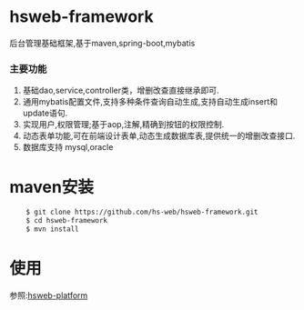 # hsweb-framework 
后台管理基础框架,基于maven,spring-boot,mybatis

### 主要功能
1. 基础dao,service,controller类，增删改查直接继承即可.
2. 通用mybatis配置文件,支持多种条件查询自动生成,支持自动生成insert和update语句.
3. 实现用户,权限管理;基于aop,注解,精确到按钮的权限控制.
4. 动态表单功能,可在前端设计表单,动态生成数据库表,提供统一的增删改查接口.
5. 数据库支持 mysql,oracle

# maven安装
```bash
    $ git clone https://github.com/hs-web/hsweb-framework.git
    $ cd hsweb-framework
    $ mvn install
```

# 使用
参照:[hsweb-platform](https://github.com/hs-web/hsweb-platform)